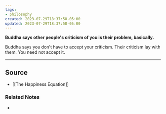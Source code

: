 ```yaml
---
tags:
- philosophy
created: 2023-07-29T18:37:58-05:00
updated: 2023-07-29T18:37:58-05:00
---
```

**Buddha says other people's criticism of you is their problem, basically.**

Buddha says you don't have to accept your criticism. Their criticism lay with them. You need not accept it.

---

## Source
- [[The Happiness Equation]]

### Related Notes
- 